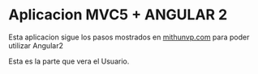 # Aplicacion MVC5 + ANGULAR 2

Esta aplicacion sigue los pasos mostrados en [mithunvp.com](http://www.mithunvp.com/using-angular-2-asp-net-mvc-5-visual-studio/) para poder utilizar Angular2

Esta es la parte que vera el Usuario.
